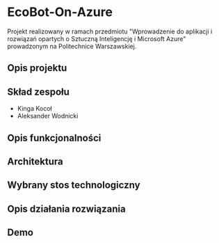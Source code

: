 # EcoBot-On-Azure
Projekt realizowany w ramach przedmiotu "Wprowadzenie do aplikacji i rozwiązań opartych o Sztuczną Inteligencję i Microsoft Azure" prowadzonym na Politechnice Warszawskiej.

## Opis projektu

## Skład zespołu
* Kinga Kocoł
* Aleksander Wodnicki

## Opis funkcjonalności

## Architektura

## Wybrany stos technologiczny

## Opis działania rozwiązania

## Demo

